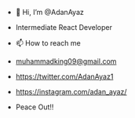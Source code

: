 - 👋 Hi, I’m @AdanAyaz
- Intermediate React Developer


- 📫 How to reach me
- muhammadking09@gmail.com
- https://twitter.com/AdanAyaz1
- https://instagram.com/adan_ayaz/
- Peace Out!!

